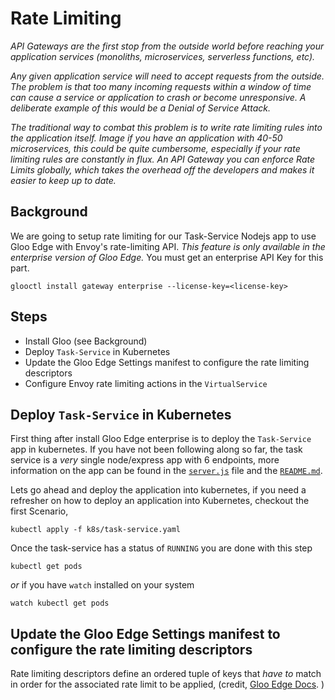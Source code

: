 # Rate Limiting     
_API Gateways are the first stop from the outside world before reaching your application services (monoliths, microservices, serverless functions, etc)._

 _Any given application service will need to accept requests from the outside.  The problem is that too many incoming requests within a window of time can cause a service or application to crash or become unresponsive. A deliberate example of this would be a Denial of Service Attack._

 _The traditional way to combat this problem is to write rate limiting rules into the application itself. Image if you have an application with 40-50 microservices, this could be quite cumbersome, especially if your rate limiting rules are constantly in flux. An API Gateway you can enforce Rate Limits globally, which takes the overhead off the developers and makes it easier to keep up to date._

## Background
We are going to setup rate limiting for our Task-Service Nodejs app to use Gloo Edge with Envoy's rate-limiting API. _This feature is only available in the enterprise version of Gloo Edge._ You must get an enterprise API Key for this part.

```
glooctl install gateway enterprise --license-key=<license-key>
```

## Steps
- Install Gloo (see Background)
- Deploy `Task-Service` in Kubernetes
- Update the Gloo Edge Settings manifest to configure the rate limiting descriptors
- Configure Envoy rate limiting actions in the `VirtualService`

## Deploy `Task-Service` in Kubernetes
First thing after install Gloo Edge enterprise is to deploy the `Task-Service` app in kubernetes. If you have not been following along so far, the task service is a _very_ single node/express app with 6 endpoints, more information on the app can be found in the [`server.js`](https://github.com/cmwylie19/task-service/blob/master/server.js) file and the [`README.md`](https://github.com/cmwylie19/task-service/blob/master/README.md).

Lets go ahead and deploy the application into kubernetes, if you need a refresher on how to deploy an application into Kubernetes, checkout the first Scenario, 
```
kubectl apply -f k8s/task-service.yaml
```

Once the task-service has a status of `RUNNING` you are done with this step
```
kubectl get pods
```
_or_ if you have `watch` installed on your system
```
watch kubectl get pods
```

## Update the Gloo Edge Settings manifest to configure the rate limiting descriptors
Rate limiting descriptors define an ordered tuple of keys that _have to_ match  in order for the associated rate limit to be applied, (credit, [Gloo Edge Docs](https://docs.solo.io/gloo-edge/latest/guides/security/rate_limiting/envoy/). )